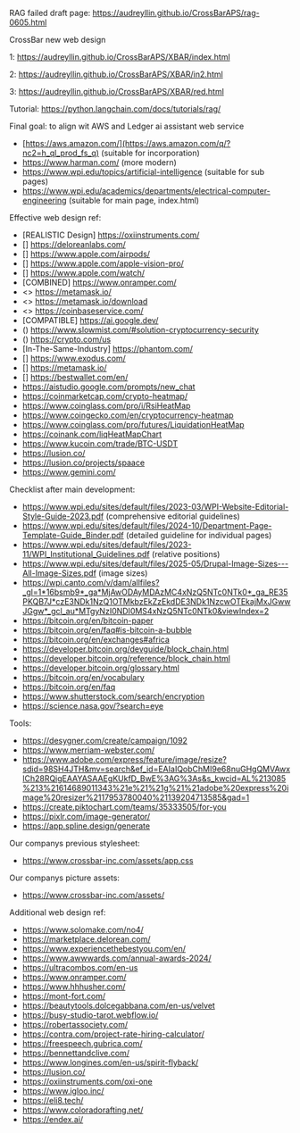 RAG failed draft page: https://audreyllin.github.io/CrossBarAPS/rag-0605.html

CrossBar new web design

1: https://audreyllin.github.io/CrossBarAPS/XBAR/index.html

2: https://audreyllin.github.io/CrossBarAPS/XBAR/in2.html

3: https://audreyllin.github.io/CrossBarAPS/XBAR/red.html

Tutorial: https://python.langchain.com/docs/tutorials/rag/

Final goal: to align wit AWS and Ledger ai assistant web service
* [https://aws.amazon.com/](https://aws.amazon.com/q/?nc2=h_ql_prod_fs_q) (suitable for incorporation)
* https://www.harman.com/ (more modern)
* https://www.wpi.edu/topics/artificial-intelligence (suitable for sub pages)
* https://www.wpi.edu/academics/departments/electrical-computer-engineering (suitable for main page, index.html)

Effective web design ref:
* [REALISTIC Design] https://oxiinstruments.com/
* [] https://deloreanlabs.com/
* [] https://www.apple.com/airpods/
* [] https://www.apple.com/apple-vision-pro/
* [] https://www.apple.com/watch/
* [COMBINED] https://www.onramper.com/
* <> https://metamask.io/
* <> https://metamask.io/download
* <> https://coinbaseservice.com/
* [COMPATIBLE] https://ai.google.dev/
* () https://www.slowmist.com/#solution-cryptocurrency-security
* () https://crypto.com/us
* [In-The-Same-Industry] https://phantom.com/
* [] https://www.exodus.com/
* [] https://metamask.io/
* [] https://bestwallet.com/en/
* https://aistudio.google.com/prompts/new_chat
* https://coinmarketcap.com/crypto-heatmap/
* https://www.coinglass.com/pro/i/RsiHeatMap
* https://www.coingecko.com/en/cryptocurrency-heatmap
* https://www.coinglass.com/pro/futures/LiquidationHeatMap
* https://coinank.com/liqHeatMapChart
* https://www.kucoin.com/trade/BTC-USDT
* https://lusion.co/
* https://lusion.co/projects/spaace
* https://www.gemini.com/

Checklist after main development: 
* https://www.wpi.edu/sites/default/files/2023-03/WPI-Website-Editorial-Style-Guide-2023.pdf (comprehensive editorial guidelines) 
* https://www.wpi.edu/sites/default/files/2024-10/Department-Page-Template-Guide_Binder.pdf (detailed guideline for individual pages)
* https://www.wpi.edu/sites/default/files/2023-11/WPI_Institutional_Guidelines.pdf (relative positions)
* https://www.wpi.edu/sites/default/files/2025-05/Drupal-Image-Sizes---All-Image-Sizes.pdf (image sizes) 
* https://wpi.canto.com/v/dam/allfiles?_gl=1*16bsmb9*_ga*MjAwODAyMDAzMC4xNzQ5NTc0NTk0*_ga_RE35PKQB7J*czE3NDk1NzQ1OTMkbzEkZzEkdDE3NDk1NzcwOTEkajMxJGwwJGgw*_gcl_au*MTgyNzI0NDI0MS4xNzQ5NTc0NTk0&viewIndex=2
* https://bitcoin.org/en/bitcoin-paper
* https://bitcoin.org/en/faq#is-bitcoin-a-bubble
* https://bitcoin.org/en/exchanges#africa
* https://developer.bitcoin.org/devguide/block_chain.html
* https://developer.bitcoin.org/reference/block_chain.html
* https://developer.bitcoin.org/glossary.html
* https://bitcoin.org/en/vocabulary
* https://bitcoin.org/en/faq
* https://www.shutterstock.com/search/encryption
* https://science.nasa.gov/?search=eye

Tools:
* https://desygner.com/create/campaign/1092
* https://www.merriam-webster.com/
* https://www.adobe.com/express/feature/image/resize?sdid=98SH4JTH&mv=search&ef_id=EAIaIQobChMI9e68nuGHgQMVAwxlCh28RQigEAAYASAAEgKUkfD_BwE%3AG%3As&s_kwcid=AL%213085%213%21614689011343%21e%21%21g%21%21adobe%20express%20image%20resizer%2117953780040%21139204713585&gad=1
* https://create.piktochart.com/teams/35333505/for-you
* https://pixlr.com/image-generator/
* https://app.spline.design/generate

Our companys previous stylesheet:
* https://www.crossbar-inc.com/assets/app.css

Our companys picture assets:
* https://www.crossbar-inc.com/assets/
  
Additional web design ref:
* https://www.solomake.com/no4/
* https://marketplace.delorean.com/
* https://www.experiencethebestyou.com/en/
* https://www.awwwards.com/annual-awards-2024/
* https://ultracombos.com/en-us
* https://www.onramper.com/
* https://www.hhhusher.com/
* https://mont-fort.com/
* https://beautytools.dolcegabbana.com/en-us/velvet
* https://busy-studio-tarot.webflow.io/
* https://robertassociety.com/
* https://contra.com/project-rate-hiring-calculator/
* https://freespeech.gubrica.com/
* https://bennettandclive.com/
* https://www.longines.com/en-us/spirit-flyback/
* https://lusion.co/
* https://oxiinstruments.com/oxi-one
* https://www.igloo.inc/
* https://eli8.tech/
* https://www.coloradorafting.net/
* https://endex.ai/
